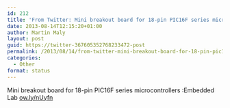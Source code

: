 ```yaml
---
id: 212
title: 'From Twitter: Mini breakout board for 18-pin PIC16F series micro&#8230;'
date: 2013-08-14T12:15:20+01:00
author: Martin Maly
layout: post
guid: https://twitter-367605352768233472-post
permalink: /2013/08/14/from-twitter-mini-breakout-board-for-18-pin-pic16f-series-micro/
categories:
  - Other
format: status
---
```

Mini breakout board for 18-pin PIC16F series microcontrollers :Embedded Lab [ow.ly/nUyfn](https://ow.ly/nUyfn)